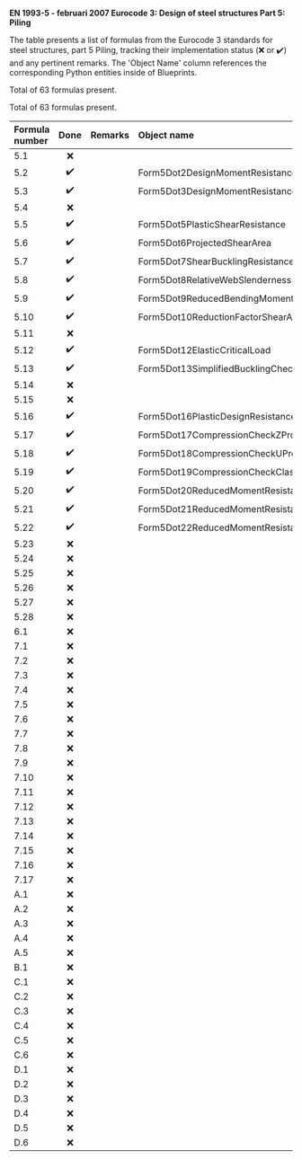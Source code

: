 **EN 1993-5 - februari 2007
Eurocode 3: Design of steel structures
Part 5: Piling**

The table presents a list of formulas from the Eurocode 3 standards for steel structures, part 5 Piling, tracking their implementation status
(:x: or :heavy_check_mark:) and any pertinent remarks. The 'Object Name' column references the corresponding Python entities inside of Blueprints.

Total of 63 formulas present.

Total of 63 formulas present.

| Formula number |        Done        | Remarks | Object name                                      |
|:---------------|:------------------:|:--------|:-------------------------------------------------|
| 5.1            |        :x:         |         |                                                  |
| 5.2            | :heavy_check_mark: |         | Form5Dot2DesignMomentResistanceClass1Or2         |
| 5.3            | :heavy_check_mark: |         | Form5Dot3DesignMomentResistanceClass3            |
| 5.4            |        :x:         |         |                                                  |
| 5.5            | :heavy_check_mark: |         | Form5Dot5PlasticShearResistance                  |
| 5.6            | :heavy_check_mark: |         | Form5Dot6ProjectedShearArea                      |
| 5.7            | :heavy_check_mark: |         | Form5Dot7ShearBucklingResistance                 |
| 5.8            | :heavy_check_mark: |         | Form5Dot8RelativeWebSlenderness                  |
| 5.9            | :heavy_check_mark: |         | Form5Dot9ReducedBendingMomentResistance          |
| 5.10           | :heavy_check_mark: |         | Form5Dot10ReductionFactorShearArea               |
| 5.11           |        :x:         |         |                                                  |
| 5.12           | :heavy_check_mark: |         | Form5Dot12ElasticCriticalLoad                    |
| 5.13           | :heavy_check_mark: |         | Form5Dot13SimplifiedBucklingCheck                |
| 5.14           |        :x:         |         |                                                  |
| 5.15           |        :x:         |         |                                                  |
| 5.16           | :heavy_check_mark: |         | Form5Dot16PlasticDesignResistance                |
| 5.17           | :heavy_check_mark: |         | Form5Dot17CompressionCheckZProfilesClass1And2    |
| 5.18           | :heavy_check_mark: |         | Form5Dot18CompressionCheckUProfilesClass1And2    |
| 5.19           | :heavy_check_mark: |         | Form5Dot19CompressionCheckClass3Profiles         |
| 5.20           | :heavy_check_mark: |         | Form5Dot20ReducedMomentResistanceClass2ZProfiles |
| 5.21           | :heavy_check_mark: |         | Form5Dot21ReducedMomentResistanceClass2UProfiles |
| 5.22           | :heavy_check_mark: |         | Form5Dot22ReducedMomentResistanceClass3          |
| 5.23           |        :x:         |         |                                                  |
| 5.24           |        :x:         |         |                                                  |
| 5.25           |        :x:         |         |                                                  |
| 5.26           |        :x:         |         |                                                  |
| 5.27           |        :x:         |         |                                                  |
| 5.28           |        :x:         |         |                                                  |
| 6.1            |        :x:         |         |                                                  |
| 7.1            |        :x:         |         |                                                  |
| 7.2            |        :x:         |         |                                                  |
| 7.3            |        :x:         |         |                                                  |
| 7.4            |        :x:         |         |                                                  |
| 7.5            |        :x:         |         |                                                  |
| 7.6            |        :x:         |         |                                                  |
| 7.7            |        :x:         |         |                                                  |
| 7.8            |        :x:         |         |                                                  |
| 7.9            |        :x:         |         |                                                  |
| 7.10           |        :x:         |         |                                                  |
| 7.11           |        :x:         |         |                                                  |
| 7.12           |        :x:         |         |                                                  |
| 7.13           |        :x:         |         |                                                  |
| 7.14           |        :x:         |         |                                                  |
| 7.15           |        :x:         |         |                                                  |
| 7.16           |        :x:         |         |                                                  |
| 7.17           |        :x:         |         |                                                  |
| A.1            |        :x:         |         |                                                  |
| A.2            |        :x:         |         |                                                  |
| A.3            |        :x:         |         |                                                  |
| A.4            |        :x:         |         |                                                  |
| A.5            |        :x:         |         |                                                  |
| B.1            |        :x:         |         |                                                  |
| C.1            |        :x:         |         |                                                  |
| C.2            |        :x:         |         |                                                  |
| C.3            |        :x:         |         |                                                  |
| C.4            |        :x:         |         |                                                  |
| C.5            |        :x:         |         |                                                  |
| C.6            |        :x:         |         |                                                  |
| D.1            |        :x:         |         |                                                  |
| D.2            |        :x:         |         |                                                  |
| D.3            |        :x:         |         |                                                  |
| D.4            |        :x:         |         |                                                  |
| D.5            |        :x:         |         |                                                  |
| D.6            |        :x:         |         |                                                  |